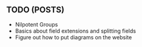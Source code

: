 ## TODO (POSTS)

- Nilpotent Groups
- Basics about field extensions and splitting fields
- Figure out how to put diagrams on the website
